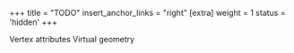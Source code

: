 +++
title = "TODO"
insert_anchor_links = "right"
[extra]
weight = 1
status = 'hidden'
+++

Vertex attributes
Virtual geometry
